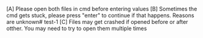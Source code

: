[A] Please open both files in cmd before entering values
[B] Sometimes the cmd gets stuck, please press "enter" to continue if that happens. Reasons are unknown# test-1
[C] Files may get crashed if opened before or after otther. You may need to try to open them multiple times
